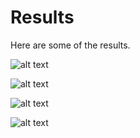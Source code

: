 # Results

Here are some of the results.

![alt text](https://github.com/albertgarcia7149/Undergraduate-ML-Research/blob/master/GANS/Vanilla/Results/001.png "Epock 1")

![alt text](https://github.com/albertgarcia7149/Undergraduate-ML-Research/blob/master/GANS/Vanilla/Results/021.png "Epock 21")

![alt text](https://github.com/albertgarcia7149/Undergraduate-ML-Research/blob/master/GANS/Vanilla/Results/328.png "Epock 328")

![alt text](https://github.com/albertgarcia7149/Undergraduate-ML-Research/blob/master/GANS/Vanilla/Results/471.png "Epock 471")
